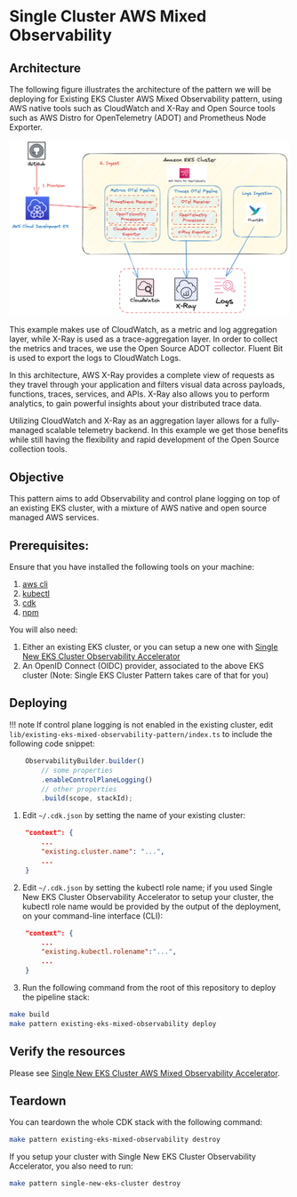 # Single Cluster AWS Mixed Observability

## Architecture

The following figure illustrates the architecture of the pattern we will be deploying for Existing EKS Cluster AWS Mixed Observability pattern, using AWS native tools such as CloudWatch and X-Ray and Open Source tools such as AWS Distro for OpenTelemetry (ADOT) and Prometheus Node Exporter.

![Architecture](../images/mixed-diagram.png)

This example makes use of CloudWatch, as a metric and log aggregation layer, while X-Ray is used as a trace-aggregation layer. In order to collect the metrics and traces, we use the Open Source ADOT collector. Fluent Bit is used to export the logs to CloudWatch Logs.

In this architecture, AWS X-Ray provides a complete view of requests as they travel through your application and filters visual data across payloads, functions, traces, services, and APIs. X-Ray also allows you to perform analytics, to gain powerful insights about your distributed trace data.

Utilizing CloudWatch and X-Ray as an aggregation layer allows for a fully-managed scalable telemetry backend. In this example we get those benefits while still having the flexibility and rapid development of the Open Source collection tools.

## Objective

This pattern aims to add Observability and control plane logging on top of an existing EKS cluster, with a mixture of AWS native and open source managed AWS services.

## Prerequisites:

Ensure that you have installed the following tools on your machine:

1. [aws cli](https://docs.aws.amazon.com/cli/latest/userguide/install-cliv2.html)
2. [kubectl](https://Kubernetes.io/docs/tasks/tools/)
3. [cdk](https://docs.aws.amazon.com/cdk/v2/guide/getting_started.html#getting_started_install)
4. [npm](https://docs.npmjs.com/cli/v8/commands/npm-install)

You will also need:

1. Either an existing EKS cluster, or you can setup a new one with  [Single New EKS Cluster Observability Accelerator](../single-new-eks-observability-accelerators/single-new-eks-cluster.md)
2. An OpenID Connect (OIDC) provider, associated to the above EKS cluster (Note: Single EKS Cluster Pattern takes care of that for you)

## Deploying

!!! note If control plane logging is not enabled in the existing cluster, edit `lib/existing-eks-mixed-observability-pattern/index.ts` to include the following code snippet:
```typescript
    ObservabilityBuilder.builder()
        // some properties
        .enableControlPlaneLogging()
        // other properties
        .build(scope, stackId);
```


1. Edit `~/.cdk.json` by setting the name of your existing cluster:

```json
    "context": {
        ...
        "existing.cluster.name": "...",
        ...
    }
```

2. Edit `~/.cdk.json` by setting the kubectl role name; if you used Single New EKS Cluster Observability Accelerator to setup your cluster, the kubectl role name would be provided by the output of the deployment, on your command-line interface (CLI):

```json
    "context": {
        ...
        "existing.kubectl.rolename":"...",
        ...
    }
```

3. Run the following command from the root of this repository to deploy the pipeline stack:

```bash
make build
make pattern existing-eks-mixed-observability deploy
```

## Verify the resources

Please see [Single New EKS Cluster AWS Mixed Observability Accelerator](../single-new-eks-observability-accelerators/single-new-eks-mixed-observability.md).

## Teardown

You can teardown the whole CDK stack with the following command:

```bash
make pattern existing-eks-mixed-observability destroy
```

If you setup your cluster with Single New EKS Cluster Observability Accelerator, you also need to run:

```bash
make pattern single-new-eks-cluster destroy
```
